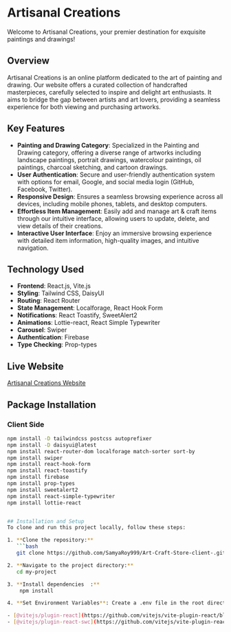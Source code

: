 # Artisanal Creations

Welcome to Artisanal Creations, your premier destination for exquisite paintings and drawings!

## Overview
Artisanal Creations is an online platform dedicated to the art of painting and drawing. Our website offers a curated collection of handcrafted masterpieces, carefully selected to inspire and delight art enthusiasts. It aims to bridge the gap between artists and art lovers, providing a seamless experience for both viewing and purchasing artworks.

## Key Features
- **Painting and Drawing Category**: Specialized in the Painting and Drawing category, offering a diverse range of artworks including landscape paintings, portrait drawings, watercolour paintings, oil paintings, charcoal sketching, and cartoon drawings.
- **User Authentication**: Secure and user-friendly authentication system with options for email, Google, and social media login (GitHub, Facebook, Twitter).
- **Responsive Design**: Ensures a seamless browsing experience across all devices, including mobile phones, tablets, and desktop computers.
- **Effortless Item Management**: Easily add and manage art & craft items through our intuitive interface, allowing users to update, delete, and view details of their creations.
- **Interactive User Interface**: Enjoy an immersive browsing experience with detailed item information, high-quality images, and intuitive navigation.

## Technology Used
- **Frontend**: React.js, Vite.js
- **Styling**: Tailwind CSS, DaisyUI
- **Routing**: React Router
- **State Management**: Localforage, React Hook Form
- **Notifications**: React Toastify, SweetAlert2
- **Animations**: Lottie-react, React Simple Typewriter
- **Carousel**: Swiper
- **Authentication**: Firebase
- **Type Checking**: Prop-types

## Live Website
[Artisanal Creations Website](https://arts-auth.web.app/)

## Package Installation
### Client Side
```bash
npm install -D tailwindcss postcss autoprefixer
npm install -D daisyui@latest
npm install react-router-dom localforage match-sorter sort-by
npm install swiper
npm install react-hook-form
npm install react-toastify
npm install firebase
npm install prop-types
npm install sweetalert2
npm install react-simple-typewriter
npm install lottie-react


## Installation and Setup
To clone and run this project locally, follow these steps:

1. **Clone the repository:**
   ```bash
   git clone https://github.com/SamyaRoy999/Art-Craft-Store-client-.git

2. **Navigate to the project directory:**
   cd my-project

3. **Install dependencies  :**
    npm install

4. **Set Environment Variables**: Create a .env file in the root directory. Add the necessary environment variables (e.g., database URI, API keys).

- [@vitejs/plugin-react](https://github.com/vitejs/vite-plugin-react/blob/main/packages/plugin-react/README.md) uses [Babel](https://babeljs.io/) for Fast Refresh
- [@vitejs/plugin-react-swc](https://github.com/vitejs/vite-plugin-react-swc) uses [SWC](https://swc.rs/) for Fast Refresh
